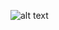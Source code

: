 ![alt text](https://github.com/ajit-kumar-azad/training/raw/master/Enterprise-App-Development-with-AngularJS/images/qconstructor.png "$q constructor")

